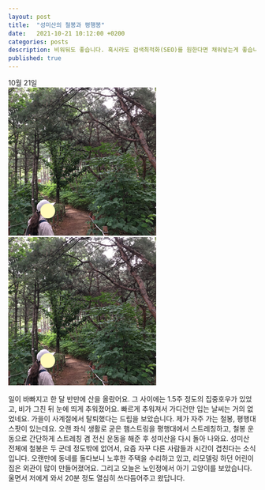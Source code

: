 ```yaml
---
layout: post
title:  "성미산의 철봉과 평행봉"
date:   2021-10-21 10:12:00 +0200
categories: posts
description: 비워둬도 좋습니다. 혹시라도 검색최적화(SEO)를 원한다면 채워넣는게 좋습니다.
published: true
---
```

10월 21일  
![우장산 2021년 7월 10일](/asset/images/woojangsan.png) 
![우장산 2021년 7월 10일](/asset/images/woojangsan.png) 

  
일이 바빠지고 한 달 반만에 산을 올랐어요. 그 사이에는 1.5주 정도의 집중호우가 있었고, 비가 그친 뒤 눈에 띄게 추워졌어요. 빠르게 추워져서 가디건만 입는 날씨는 거의 없었네요. 가을이 사계절에서 탈퇴했다는 드립을 보았습니다. 제가 자주 가는 철봉, 평행대 스팟이 있는데요. 오랜 좌식 생활로 굳은 햄스트링을 평행대에서 스트레칭하고, 철봉 운동으로 간단하게 스트레칭 겸 전신 운동을 해준 후 성미산을 다시 돌아 나와요. 성미산 전체에 철봉은 두 군데 정도밖에 없어서, 요즘 자꾸 다른 사람들과 시간이 겹친다는 소식입니다. 오랜만에 동네를 돌다보니 노후한 주택을 수리하고 있고, 리모델링 하던 어린이집은 외관이 많이 만들어졌어요. 그리고 오늘은 노인정에서 아기 고양이를 보았습니다. 울면서 저에게 와서 20분 정도 열심히 쓰다듬어주고 왔답니다.  

